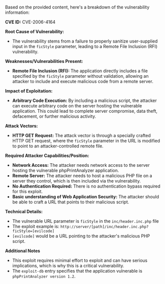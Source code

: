 Based on the provided content, here's a breakdown of the vulnerability information:

**CVE ID:** CVE-2006-4164

**Root Cause of Vulnerability:**
* The vulnerability stems from a failure to properly sanitize user-supplied input in the `ficStyle` parameter, leading to a Remote File Inclusion (RFI) vulnerability.

**Weaknesses/Vulnerabilities Present:**
*   **Remote File Inclusion (RFI):** The application directly includes a file specified by the `ficStyle` parameter without validation, allowing an attacker to include and execute malicious code from a remote server.

**Impact of Exploitation:**
*   **Arbitrary Code Execution:** By including a malicious script, the attacker can execute arbitrary code on the server hosting the vulnerable application. This could lead to complete server compromise, data theft, defacement, or further malicious activity.

**Attack Vectors:**
*   **HTTP GET Request:** The attack vector is through a specially crafted HTTP GET request, where the `ficStyle` parameter in the URL is modified to point to an attacker-controlled remote file.

**Required Attacker Capabilities/Position:**
*   **Network Access:** The attacker needs network access to the server hosting the vulnerable phpPrintAnalyzer application.
*   **Remote Server:** The attacker needs to host a malicious PHP file on a server they control, which is then included via the vulnerability.
*   **No Authentication Required:** There is no authentication bypass required for this exploit.
*   **Basic understanding of Web Application Security:** The attacker should be able to craft a URL that points to their malicious script.

**Technical Details:**
*   The vulnerable URL parameter is `ficStyle` in the `inc/header.inc.php` file
*   The exploit example is: `http://server/[path]/inc/header.inc.php?ficStyle=[evilcode]`
*   `[evilcode]` would be a URL pointing to the attacker's malicious PHP script.

**Additional Notes**

*   This exploit requires minimal effort to exploit and can have serious implications, which is why this is a critical vulnerability.
*   The `exploit-db` entry specifies that the application vulnerable is `phpPrintAnalyzer version 1.2`.